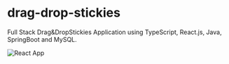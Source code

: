# drag-drop-stickies
Full Stack Drag&amp;DropStickies Application using TypeScript, React.js, Java, SpringBoot and MySQL.




![React App](https://github.com/user-attachments/assets/85b2bd24-8e57-450a-bccc-4e672303fae8)
